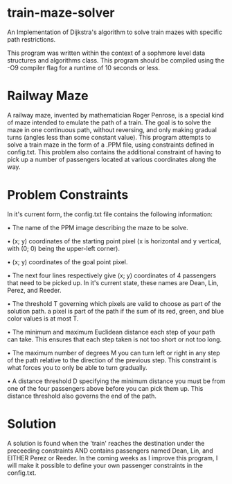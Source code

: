 # train-maze-solver
An Implementation of Dijkstra's algorithm to solve train mazes with specific path restrictions.

This program was written within the context of a sophmore level data structures and algorithms class.  This program should be compiled using the -O9 compiler flag for a runtime of 10 seconds or less.

# Railway Maze
A railway maze, invented by mathematician Roger Penrose, is a special kind of maze intended to emulate the path of a train.  The goal is to solve the maze in one continuous path, without reversing, and only making gradual turns (angles less than some constant value).  This program attempts to solve a train maze in the form of a .PPM file, using constraints defined in config.txt.  This problem also contains the additional constraint of having to pick up a number of passengers located at various coordinates along the way.

# Problem Constraints
In it's current form, the config.txt file contains the following information: 

• The name of the PPM image describing the maze to be solve.

• (x; y) coordinates of the starting point pixel (x is horizontal and y vertical, with (0; 0) being
the upper-left corner).

• (x; y) coordinates of the goal point pixel.

• The next four lines respectively give (x; y) coordinates of 4 passengers that need to be picked up.  In it's current state, these names are Dean, Lin, Perez, and Reeder.

• The threshold T governing which pixels are valid to choose as part of the solution path.  a pixel is part of the path if the sum of its red, green, and blue color values is at most T.

• The minimum and maximum Euclidean distance each step of your path can take. This ensures that each step taken is not too short or not too long.

• The maximum number of degrees M you can turn left or right in any step of the path relative
to the direction of the previous step. This constraint is what forces you to only be able to
turn gradually.

• A distance threshold D specifying the minimum distance you must be from one of the four
passengers above before you can pick them up. This distance threshold also governs the end of the path.

# Solution
A solution is found when the 'train' reaches the destination under the preceeding constraints AND contains passengers named Dean, Lin, and EITHER Perez or Reeder.  In the coming weeks as I improve this program, I will make it possible to define your own passenger constraints in the config.txt.
